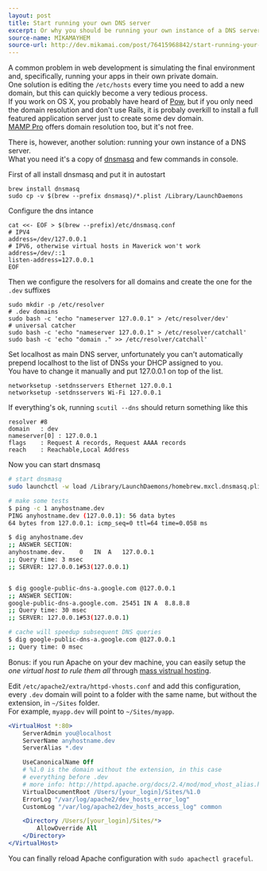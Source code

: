 ```yaml
---
layout: post
title: Start running your own DNS server
excerpt: Or why you should be running your own instance of a DNS server, it's easier than you think.
source-name: MIKAMAYHEM
source-url: http://dev.mikamai.com/post/76415968842/start-running-your-own-dns
---
```


A common problem in web development is simulating the final environment and, specifically, running your apps in their own private domain.  
One solution is editing the `/etc/hosts` every time you need to add a new domain, but this can quickly become a very tedious process.  
If you work on OS X, you probably have heard of [Pow](http://pow.cx/), but if you only need the domain resolution and don't use Rails, it is probaly overkill to install a full featured application server just to create some dev domain.   
[MAMP Pro](http://www.mamp.info/en/mamp-pro/index.html?utm_medium=twitter&utm_source=twitterfeed) offers domain resolution too, but it's not free.  
  
There is, however, another solution: running your own instance of a DNS server.  
What you need it's a copy of [dnsmasq](http://www.thekelleys.org.uk/dnsmasq/doc.html) and few commands in console.   

First of all install dnsmasq and put it in autostart

  	brew install dnsmasq  
  	sudo cp -v $(brew --prefix dnsmasq)/*.plist /Library/LaunchDaemons

Configure the dns intance 

	cat <<- EOF > $(brew --prefix)/etc/dnsmasq.conf
	# IPV4
	address=/dev/127.0.0.1
	# IPV6, otherwise virtual hosts in Maverick won't work
	address=/dev/::1
	listen-address=127.0.0.1
	EOF

Then we configure the resolvers for all domains and create the one for the `.dev` suffixes 
	
	sudo mkdir -p /etc/resolver
	# .dev domains
	sudo bash -c 'echo "nameserver 127.0.0.1" > /etc/resolver/dev'
	# universal catcher
	sudo bash -c 'echo "nameserver 127.0.0.1" > /etc/resolver/catchall'
	sudo bash -c 'echo "domain ." >> /etc/resolver/catchall'


Set localhost as main DNS server, unfortunately you can't automatically prepend localhost to the list of DNSs your DHCP assigned to you.  
You have to change it manually and put 127.0.0.1 on top of the list.

    networksetup -setdnsservers Ethernet 127.0.0.1
    networksetup -setdnsservers Wi-Fi 127.0.0.1

If everything's ok, running `scutil --dns` should return something like this

	resolver #8
	domain   : dev
	nameserver[0] : 127.0.0.1
	flags    : Request A records, Request AAAA records
	reach    : Reachable,Local Address  	


Now you can start dnsmasq 
	
```bash
# start dnsmasq
sudo launchctl -w load /Library/LaunchDaemons/homebrew.mxcl.dnsmasq.plist

# make some tests
$ ping -c 1 anyhostname.dev
PING anyhostname.dev (127.0.0.1): 56 data bytes
64 bytes from 127.0.0.1: icmp_seq=0 ttl=64 time=0.058 ms 

$ dig anyhostname.dev
;; ANSWER SECTION:
anyhostname.dev.	0	IN	A	127.0.0.1
;; Query time: 3 msec
;; SERVER: 127.0.0.1#53(127.0.0.1)


$ dig google-public-dns-a.google.com @127.0.0.1
;; ANSWER SECTION:
google-public-dns-a.google.com.	25451 IN A	8.8.8.8
;; Query time: 30 msec
;; SERVER: 127.0.0.1#53(127.0.0.1)	

# cache will speedup subsequent DNS queries
$ dig google-public-dns-a.google.com @127.0.0.1
;; Query time: 0 msec
```

Bonus: if you run Apache on your dev machine, you can easily setup the *one virtual host to rule them all* through [mass vistrual hosting](http://httpd.apache.org/docs/2.4/vhosts/mass.html).  

Edit `/etc/apache2/extra/httpd-vhosts.conf` and add this configuration, every `.dev` domain will point to a folder with the same name, but without the extension, in `~/Sites` folder.  
For example, `myapp.dev` will point to `~/Sites/myapp`.

```apache
<VirtualHost *:80>
    ServerAdmin you@localhost
    ServerName anyhostname.dev
    ServerAlias *.dev

    UseCanonicalName Off
    # %1.0 is the domain without the extension, in this case
    # everything before .dev
    # more info: http://httpd.apache.org/docs/2.4/mod/mod_vhost_alias.html
    VirtualDocumentRoot /Users/[your_login]/Sites/%1.0
    ErrorLog "/var/log/apache2/dev_hosts_error_log"
    CustomLog "/var/log/apache2/dev_hosts_access_log" common

    <Directory /Users/[your_login]/Sites/*>
        AllowOverride All
    </Directory>	
</VirtualHost>
```
	
You can finally reload Apache configuration with `sudo apachectl graceful`.
	

	
